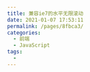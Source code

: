 ```yaml
---
title: 兼容ie7的水平无限滚动
date: 2021-01-07 17:53:11
permalink: /pages/8fbca3/
categories:
  - 前端
  - JavaScript
tags:
  - 
---
```

